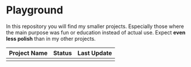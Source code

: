 # Playground
In this repository you will find my smaller projects. Especially those where the main purpose was fun or education instead of actual use.
Expect **even less polish** than in my other projects.

| **Project Name** | **Status** | **Last Update** |
|:---:|:---:|:---:|
|  |  |  |
